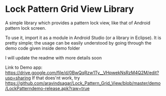 Lock Pattern Grid View Library
==============================

A simple library which provides a pattern lock view, like that of Android pattern lock screen.

To use it, import it as a module in Android Studio (or a library in Eclipse). It is pretty simple; the usage can be easily understood by going through the demo code given inside demo folder

I will update the readme with more details soon

Link to Demo app: https://drive.google.com/file/d/0BwQqRzw1Ty__VHpwekNsRzM4Q2M/edit?usp=sharing
If that does'nt work, try https://github.com/aravindsagar/Lock_Pattern_Grid_View/blob/master/demo/LockPatterndemo-release.apk?raw=true
